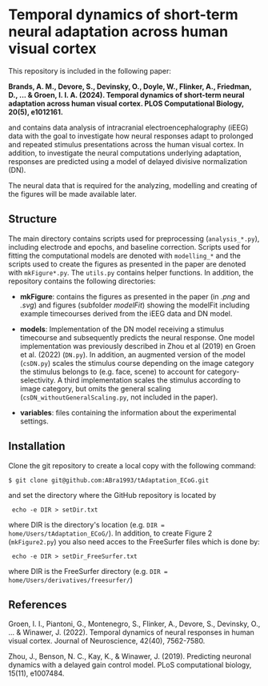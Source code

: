 # Temporal dynamics of short-term neural adaptation across human visual cortex
This repository is included in the following paper:

**Brands, A. M., Devore, S., Devinsky, O., Doyle, W., Flinker, A., Friedman, D., ... & Groen, I. I. A. (2024). Temporal dynamics of short-term neural adaptation across human visual cortex. PLOS Computational Biology, 20(5), e1012161.**

and contains data analysis of intracranial electroencephalography (iEEG) data with the goal to investigate how neural responses adapt to prolonged and repeated stimulus presentations across the human visual cortex. In addition, to investigate the neural computations underlying adaptation, responses are predicted using a model of delayed divisive normalization (DN).

The neural data that is required for the analyzing, modelling and creating of the figures will be made available later.

Structure
------------
The main directory contains scripts used for preprocessing (```analysis_*.py```), including electrode and epochs, and baseline correction. Scripts used for fitting the computational models are denoted with ```modelling_*```  and the scripts used to create the figures as presented in the paper are denoted with ```mkFigure*.py```. The ```utils.py``` contains helper functions. In addition, the repository contains the following directories:

* **mkFigure**: contains the figures as presented in the paper (in *.png* and *.svg*) and figures (subfolder *modelFit*) showing the modelFit including example timecourses derived from the iEEG data and DN model.

* **models**: Implementation of the DN model receiving a stimulus timecourse and subsequently predicts the neural response. One model implementation was previously described in Zhou et al (2019) en Groen et al. (2022) (```DN.py```). In addition, an augmented version of the model (```csDN.py```) scales the stimulus course depending on the image category the stimulus belongs to (e.g. face, scene) to account for category-selectivity. A third implementation scales the stimulus according to image category, but omits the general scaling (```csDN_withoutGeneralScaling.py```, not included in the paper).

* **variables**: files containing the information about the experimental settings. 

## Installation
Clone the git repository to create a local copy with the following command:

    $ git clone git@github.com:ABra1993/tAdaptation_ECoG.git

and set the directory where the GitHub repository is located by

     echo -e DIR > setDir.txt

where DIR is the directory's location (e.g. ```DIR = home/Users/tAdaptation_ECoG/```). In addition, to create Figure 2 (```mkFigure2.py```) you also need acces to the FreeSurfer files which is done by:

     echo -e DIR > setDir_FreeSurfer.txt

where DIR is the FreeSurfer directory (e.g. ```DIR = home/Users/derivatives/freesurfer/```)

References
------------
Groen, I. I., Piantoni, G., Montenegro, S., Flinker, A., Devore, S., Devinsky, O., ... & Winawer, J. (2022). Temporal dynamics of neural responses in human visual cortex. Journal of Neuroscience, 42(40), 7562-7580.

Zhou, J., Benson, N. C., Kay, K., & Winawer, J. (2019). Predicting neuronal dynamics with a delayed gain control model. PLoS computational biology, 15(11), e1007484.
